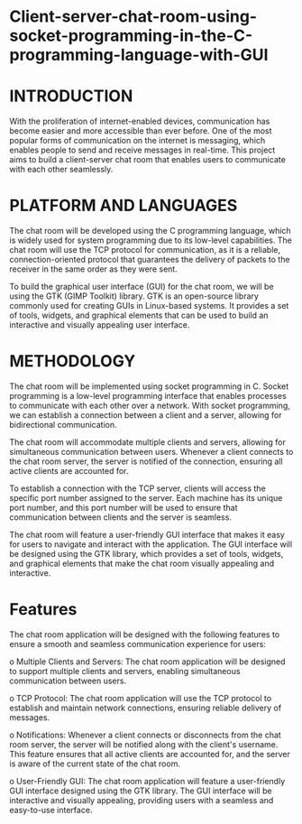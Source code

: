 # Client-server-chat-room-using-socket-programming-in-the-C-programming-language-with-GUI

# INTRODUCTION
With the proliferation of internet-enabled devices, communication has become easier and more accessible than ever before. One of the most popular forms of communication on the internet is messaging, which enables people to send and receive messages in real-time. This project aims to build a client-server chat room that enables users to communicate with each other seamlessly.

# PLATFORM AND LANGUAGES
The chat room will be developed using the C programming language, which is widely used for system programming due to its low-level capabilities. The chat room will use the TCP protocol for communication, as it is a reliable, connection-oriented protocol that guarantees the delivery of packets to the receiver in the same order as they were sent.

To build the graphical user interface (GUI) for the chat room, we will be using the GTK (GIMP Toolkit) library. GTK is an open-source library commonly used for creating GUIs in Linux-based systems. It provides a set of tools, widgets, and graphical elements that can be used to build an interactive and visually appealing user interface.

# METHODOLOGY
The chat room will be implemented using socket programming in C. Socket programming is a low-level programming interface that enables processes to communicate with each other over a network. With socket programming, we can establish a connection between a client and a server, allowing for bidirectional communication.

The chat room will accommodate multiple clients and servers, allowing for simultaneous communication between users. Whenever a client connects to the chat room server, the server is notified of the connection, ensuring all active clients are accounted for.

To establish a connection with the TCP server, clients will access the specific port number assigned to the server. Each machine has its unique port number, and this port number will be used to ensure that communication between clients and the server is seamless.

The chat room will feature a user-friendly GUI interface that makes it easy for users to navigate and interact with the application. The GUI interface will be designed using the GTK library, which provides a set of tools, widgets, and graphical elements that make the chat room visually appealing and interactive.

# Features
The chat room application will be designed with the following features to ensure a smooth and seamless communication experience for users:

o	Multiple Clients and Servers: The chat room application will be designed to support multiple clients and servers, enabling simultaneous communication between users.

o	TCP Protocol: The chat room application will use the TCP protocol to establish and maintain network connections, ensuring reliable delivery of messages.

o	Notifications: Whenever a client connects or disconnects from the chat room server, the server will be notified along with the client's username. This feature ensures that all active clients are accounted for, and the server is aware of the current state of the chat room.

o	User-Friendly GUI: The chat room application will feature a user-friendly GUI interface designed using the GTK library. The GUI interface will be interactive and visually appealing, providing users with a seamless and easy-to-use interface.

